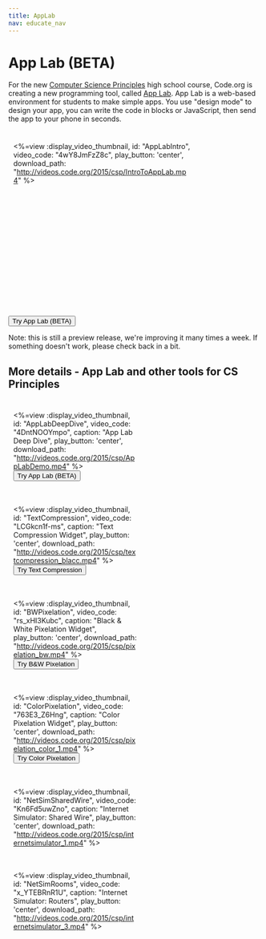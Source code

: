 ```yaml
---
title: AppLab
nav: educate_nav
---
```



# App Lab (BETA)
For the new [Computer Science Principles](/educate/csp) high school course, Code.org is creating a new programming tool, called [App Lab](https://studio.code.org/p/applab). App Lab is a web-based  environment for students to make simple apps. You use "design mode" to design your app, you can write the code in blocks or JavaScript, then send the app to your phone in seconds.

<div style="float:left; padding:10px; width:70%">

<%=view :display_video_thumbnail, id: "AppLabIntro", video_code: "4wY8JmFzZ8c", play_button: 'center', download_path: "http://videos.code.org/2015/csp/IntroToAppLab.mp4" %>

</div>
<br/><br/><br/><br/><br/><br/><br/><br/><br/><br/><br/><br/><br/><br/><br/><br/><br/><br/><br/><br/><br/>

[<button>Try App Lab (BETA)</button>](https://studio.code.org/p/applab)

Note: this is still a preview release, we're improving it many times a week. If something doesn't work, please check back in a bit.

## More details - App Lab and other tools for CS Principles

<div style="float:left; padding:10px; width:49%">

<%=view :display_video_thumbnail, id: "AppLabDeepDive", video_code: "4DntNOOYmpo", caption: "App Lab Deep Dive", play_button: 'center', download_path: "http://videos.code.org/2015/csp/AppLabDemo.mp4" %>
[<button>Try App Lab (BETA)</button>](https://studio.code.org/p/applab)
</div>

<div style="float:left; padding:10px; width:49%">

<%=view :display_video_thumbnail, id: "TextCompression", video_code: "LCGkcn1f-ms", caption: "Text Compression Widget", play_button: 'center', download_path: "http://videos.code.org/2015/csp/textcompression_blacc.mp4" %>
[<button>Try Text Compression</button>](/textcompression)
</div>

<div style='clear:both'></div>

<div style="float:left; padding:10px; width:49%">

<%=view :display_video_thumbnail, id: "BWPixelation", video_code: "rs_xHI3Kubc", caption: "Black & White Pixelation Widget", play_button: 'center', download_path: "http://videos.code.org/2015/csp/pixelation_bw.mp4" %>
[<button>Try B&W Pixelation</button>](/pixelation)
</div>

<div style="float:left; padding:10px; width:49%">

<%=view :display_video_thumbnail, id: "ColorPixelation", video_code: "763E3_Z6Hng", caption: "Color Pixelation Widget", play_button: 'center', download_path: "http://videos.code.org/2015/csp/pixelation_color_1.mp4" %>
[<button>Try Color Pixelation</button>](/pixelation)
</div>

<div style='clear:both'></div>

<div style="float:left; padding:10px; width:49%">

<%=view :display_video_thumbnail, id: "NetSimSharedWire", video_code: "Kn6Fd5uwZno", caption: "Internet Simulator: Shared Wire", play_button: 'center', download_path: "http://videos.code.org/2015/csp/internetsimulator_1.mp4" %>
</div>

<div style="float:left; padding:10px; width:49%">

<%=view :display_video_thumbnail, id: "NetSimRooms", video_code: "x_YTEBRnR1U", caption: "Internet Simulator: Routers", play_button: 'center', download_path: "http://videos.code.org/2015/csp/internetsimulator_3.mp4" %>
</div>
